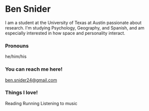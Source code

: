 # Ben Snider

I am a student at the University of Texas at Austin passionate about research. I'm studying Psychology, Geography, and Spanish, and am especially interested in how space and personality interact.

### Pronouns
he/him/his

### You can reach me here!
ben.snider24@gmail.com

### Things I love!
Reading
Running
Listening to music

<!--
**bensnider/bensnider** is a ✨ _special_ ✨ repository because its `README.md` (this file) appears on your GitHub profile.

Here are some ideas to get you started:

- 🔭 I’m currently working on ...
- 🌱 I’m currently learning ...
- 👯 I’m looking to collaborate on ...
- 🤔 I’m looking for help with ...
- 💬 Ask me about ...
- 📫 How to reach me: ...
- 😄 Pronouns: ...
- ⚡ Fun fact: ...
-->
